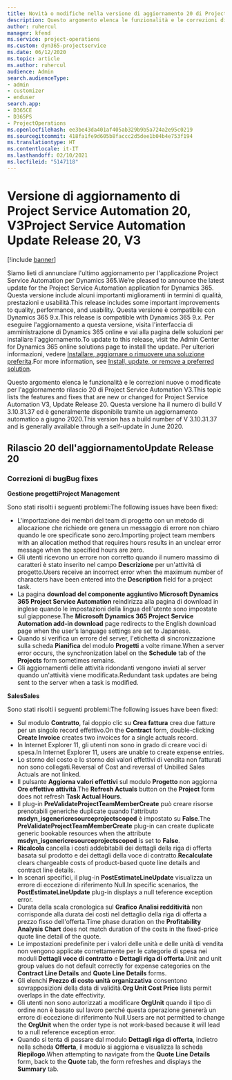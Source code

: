 ```yaml
---
title: Novità o modifiche nella versione di aggiornamento 20 di Project Service Automation V3
description: Questo argomento elenca le funzionalità e le correzioni disponibili nella versione di aggiornamento 20 di Project Service Automation V3
author: ruhercul
manager: kfend
ms.service: project-operations
ms.custom: dyn365-projectservice
ms.date: 06/12/2020
ms.topic: article
ms.author: ruhercul
audience: Admin
search.audienceType:
- admin
- customizer
- enduser
search.app:
- D365CE
- D365PS
- ProjectOperations
ms.openlocfilehash: ee3be43da401af405ab329b9b5a724a2e95c0219
ms.sourcegitcommit: 418fa1fe9d605b8faccc2d5dee1b04b4e753f194
ms.translationtype: HT
ms.contentlocale: it-IT
ms.lasthandoff: 02/10/2021
ms.locfileid: "5147118"
---
```

# <a name="project-service-automation-update-release-20-v3"></a><span data-ttu-id="30040-103">Versione di aggiornamento di Project Service Automation 20, V3</span><span class="sxs-lookup"><span data-stu-id="30040-103">Project Service Automation Update Release 20, V3</span></span>

[!include [banner](../includes/psa-now-project-operations.md)]

<span data-ttu-id="30040-104">Siamo lieti di annunciare l'ultimo aggiornamento per l'applicazione Project Service Automation per Dynamics 365.</span><span class="sxs-lookup"><span data-stu-id="30040-104">We’re pleased to announce the latest update for the Project Service Automation application for Dynamics 365.</span></span> <span data-ttu-id="30040-105">Questa versione include alcuni importanti miglioramenti in termini di qualità, prestazioni e usabilità.</span><span class="sxs-lookup"><span data-stu-id="30040-105">This release includes some important improvements to quality, performance, and usability.</span></span> <span data-ttu-id="30040-106">Questa versione è compatibile con Dynamics 365 9.x.</span><span class="sxs-lookup"><span data-stu-id="30040-106">This release is compatible with Dynamics 365 9.x.</span></span> <span data-ttu-id="30040-107">Per eseguire l'aggiornamento a questa versione, visita l'interfaccia di amministrazione di Dynamics 365 online e vai alla pagina delle soluzioni per installare l'aggiornamento.</span><span class="sxs-lookup"><span data-stu-id="30040-107">To update to this release, visit the Admin Center for Dynamics 365 online solutions page to install the update.</span></span> <span data-ttu-id="30040-108">Per ulteriori informazioni, vedere [Installare, aggiornare o rimuovere una soluzione preferita](https://docs.microsoft.com/power-platform/admin/install-remove-preferred-solution).</span><span class="sxs-lookup"><span data-stu-id="30040-108">For more information, see [Install, update, or remove a preferred solution](https://docs.microsoft.com/power-platform/admin/install-remove-preferred-solution).</span></span>

<span data-ttu-id="30040-109">Questo argomento elenca le funzionalità e le correzioni nuove o modificate per l'aggiornamento rilascio 20 di Project Service Automation V3.</span><span class="sxs-lookup"><span data-stu-id="30040-109">This topic lists the features and fixes that are new or changed for Project Service Automation V3, Update Release 20.</span></span> <span data-ttu-id="30040-110">Questa versione ha il numero di build V 3.10.31.37 ed è generalmente disponibile tramite un aggiornamento automatico a giugno 2020.</span><span class="sxs-lookup"><span data-stu-id="30040-110">This version has a build number of V 3.10.31.37 and is generally available through a self-update in June 2020.</span></span>

## <a name="update-release-20"></a><span data-ttu-id="30040-111">Rilascio 20 dell'aggiornamento</span><span class="sxs-lookup"><span data-stu-id="30040-111">Update Release 20</span></span>

### <a name="bug-fixes"></a><span data-ttu-id="30040-112">Correzioni di bug</span><span class="sxs-lookup"><span data-stu-id="30040-112">Bug fixes</span></span>

<span data-ttu-id="30040-113">**Gestione progetti**</span><span class="sxs-lookup"><span data-stu-id="30040-113">**Project Management**</span></span>

<span data-ttu-id="30040-114">Sono stati risolti i seguenti problemi:</span><span class="sxs-lookup"><span data-stu-id="30040-114">The following issues have been fixed:</span></span>

- <span data-ttu-id="30040-115">L'importazione dei membri del team di progetto con un metodo di allocazione che richiede ore genera un messaggio di errore non chiaro quando le ore specificate sono zero.</span><span class="sxs-lookup"><span data-stu-id="30040-115">Importing project team members with an allocation method that requires hours results in an unclear error message when the specified hours are zero.</span></span>
- <span data-ttu-id="30040-116">Gli utenti ricevono un errore non corretto quando il numero massimo di caratteri è stato inserito nel campo **Descrizione** per un'attività di progetto.</span><span class="sxs-lookup"><span data-stu-id="30040-116">Users receive an incorrect error when the maximum number of characters have been entered into the **Description** field for a project task.</span></span>
- <span data-ttu-id="30040-117">La pagina **download del componente aggiuntivo Microsoft Dynamics 365 Project Service Automation** reindirizza alla pagina di download in inglese quando le impostazioni della lingua dell'utente sono impostate sul giapponese.</span><span class="sxs-lookup"><span data-stu-id="30040-117">The **Microsoft Dynamics 365 Project Service Automation add-in download** page redirects to the English download page when the user’s language settings are set to Japanese.</span></span>
- <span data-ttu-id="30040-118">Quando si verifica un errore del server, l'etichetta di sincronizzazione sulla scheda **Pianifica** del modulo **Progetti** a volte rimane.</span><span class="sxs-lookup"><span data-stu-id="30040-118">When a server error occurs, the synchronization label on the **Schedule** tab of the **Projects** form sometimes remains.</span></span>
- <span data-ttu-id="30040-119">Gli aggiornamenti delle attività ridondanti vengono inviati al server quando un'attività viene modificata.</span><span class="sxs-lookup"><span data-stu-id="30040-119">Redundant task updates are being sent to the server when a task is modified.</span></span>

<span data-ttu-id="30040-120">**Sales**</span><span class="sxs-lookup"><span data-stu-id="30040-120">**Sales**</span></span>

<span data-ttu-id="30040-121">Sono stati risolti i seguenti problemi:</span><span class="sxs-lookup"><span data-stu-id="30040-121">The following issues have been fixed:</span></span>

- <span data-ttu-id="30040-122">Sul modulo **Contratto**, fai doppio clic su **Crea fattura** crea due fatture per un singolo record effettivo.</span><span class="sxs-lookup"><span data-stu-id="30040-122">On the **Contract** form, double-clicking **Create Invoice** creates two invoices for a single actuals record.</span></span>
- <span data-ttu-id="30040-123">In Internet Explorer 11, gli utenti non sono in grado di creare voci di spesa.</span><span class="sxs-lookup"><span data-stu-id="30040-123">In Internet Explorer 11, users are unable to create expense entries.</span></span>
- <span data-ttu-id="30040-124">Lo storno del costo e lo storno dei valori effettivi di vendita non fatturati non sono collegati.</span><span class="sxs-lookup"><span data-stu-id="30040-124">Reversal of Cost and reversal of Unbilled Sales Actuals are not linked.</span></span>
- <span data-ttu-id="30040-125">Il pulsante **Aggiorna valori effettivi** sul modulo **Progetto** non aggiorna **Ore effettive attività**.</span><span class="sxs-lookup"><span data-stu-id="30040-125">The **Refresh Actuals** button on the **Project** form does not refresh **Task Actual Hours**.</span></span>
- <span data-ttu-id="30040-126">Il plug-in **PreValidateProjectTeamMemberCreate** può creare risorse prenotabili generiche duplicate quando l'attributo **msdyn_isgenericresourceprojectscoped** è impostato su **False**.</span><span class="sxs-lookup"><span data-stu-id="30040-126">The **PreValidateProjectTeamMemberCreate** plug-in can create duplicate generic bookable resources when the attribute **msdyn_isgenericresourceprojectscoped** is set to **False**.</span></span>
- <span data-ttu-id="30040-127">**Ricalcola** cancella i costi addebitabili dei dettagli della riga di offerta basata sul prodotto e dei dettagli della voce di contratto.</span><span class="sxs-lookup"><span data-stu-id="30040-127">**Recalculate** clears chargeable costs of product-based quote line details and contract line details.</span></span>
- <span data-ttu-id="30040-128">In scenari specifici, il plug-in **PostEstimateLineUpdate** visualizza un errore di eccezione di riferimento Null.</span><span class="sxs-lookup"><span data-stu-id="30040-128">In specific scenarios, the **PostEstimateLineUpdate** plug-in displays a null teference exception error.</span></span>
- <span data-ttu-id="30040-129">Durata della scala cronologica sul **Grafico Analisi redditività** non corrisponde alla durata dei costi nel dettaglio della riga di offerta a prezzo fisso dell'offerta.</span><span class="sxs-lookup"><span data-stu-id="30040-129">Time phase duration on the **Profitability Analysis Chart** does not match duration of the costs in the fixed-price quote line detail of the quote.</span></span>
- <span data-ttu-id="30040-130">Le impostazioni predefinite per i valori delle unità e delle unità di vendita non vengono applicate correttamente per le categorie di spesa nei moduli **Dettagli voce di contratto** e **Dettagli riga di offerta**.</span><span class="sxs-lookup"><span data-stu-id="30040-130">Unit and unit group values do not default correctly for expense categories on the **Contract Line Details** and **Quote Line Details** forms.</span></span>
- <span data-ttu-id="30040-131">Gli elenchi **Prezzo di costo unità organizzativa** consentono sovrapposizioni della data di validità.</span><span class="sxs-lookup"><span data-stu-id="30040-131">**Org Unit Cost Price** lists permit overlaps in the date effectivity.</span></span>
- <span data-ttu-id="30040-132">Gli utenti non sono autorizzati a modificare **OrgUnit** quando il tipo di ordine non è basato sul lavoro perché questa operazione genererà un errore di eccezione di riferimento Null.</span><span class="sxs-lookup"><span data-stu-id="30040-132">Users are not permitted to change the **OrgUnit** when the order type is not work-based because it will lead to a null reference exception error.</span></span>
- <span data-ttu-id="30040-133">Quando si tenta di passare dal modulo **Dettagli riga di offerta**, indietro nella scheda **Offerta**, il modulo si aggiorna e visualizza la scheda **Riepilogo**.</span><span class="sxs-lookup"><span data-stu-id="30040-133">When attempting to navigate from the **Quote Line Details** form, back to the **Quote** tab, the form refreshes and displays the **Summary** tab.</span></span>
